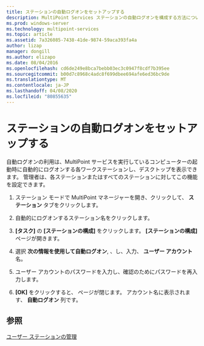 ```yaml
---
title: ステーションの自動ログオンをセットアップする
description: MultiPoint Services ステーションの自動ログオンを構成する方法について説明します。
ms.prod: windows-server
ms.technology: multipoint-services
ms.topic: article
ms.assetid: 7a326085-7438-41de-9874-59aca393fa4a
author: lizap
manager: dongill
ms.author: elizapo
ms.date: 08/04/2016
ms.openlocfilehash: cd6de249e8bca7bebb03ec3c0947f8cdf7b395ee
ms.sourcegitcommit: b00d7c8968c4adc8f699dbee694afe6ed36bc9de
ms.translationtype: MT
ms.contentlocale: ja-JP
ms.lasthandoff: 04/08/2020
ms.locfileid: "80855635"
---
```

# <a name="set-up-a-station-for-automatic-logon"></a>ステーションの自動ログオンをセットアップする
自動ログオンの利用は、MultiPoint サービスを実行しているコンピューターの起動時に自動的にログオンする各ワークステーションし、デスクトップを表示できます。 管理者は、各ステーションまたはすべてのステーションに対してこの機能を設定できます。  
  
1.  ステーション モードで MultiPoint マネージャーを開き、クリックして、 **ステーション**  タブをクリックします。  
  
2.  自動的にログオンするステーション名をクリックします。  
  
3.  **[タスク]** の **[ステーションの構成]** をクリックします。 **[ステーションの構成]** ページが開きます。  
  
4.  選択 **次の情報を使用して自動ログオン**, 、し、入力、 **ユーザー アカウント** 名。  
  
5.  ユーザー アカウントのパスワードを入力し、確認のためにパスワードを再入力します。  
  
6.  **[OK]** をクリックすると、 ページが閉じます。 アカウント名に表示されます、 **自動ログオン** 列です。  
  
## <a name="see-also"></a>参照  
[ユーザー ステーションの管理](Manage-User-Stations.md)